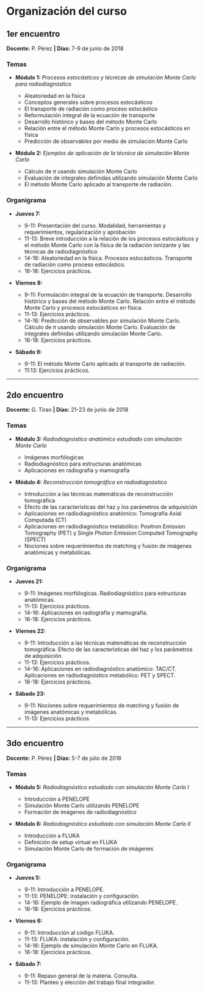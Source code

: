 # Organización del curso

## 1er encuentro

**Docente:** P. Pérez **| Días:** 7-9 de junio de 2018

### Temas

* **Módulo 1:** *Procesos estocásticos y técnicas de simulación Monte Carlo para radiodiagnóstico*
  - Aleatoriedad en la física
  - Conceptos generales sobre procesos estocásticos
  - El transporte de radiación como proceso estocástico
  - Reformulación integral de la ecuación de transporte
  - Desarrollo histórico y bases del método Monte Carlo
  - Relación entre el método Monte Carlo y procesos estocásticos en física
  - Predicción de observables por medio de simulación Monte Carlo

* **Módulo 2:** *Ejemplos de aplicación de la técnica de simulación Monte Carlo*
  - Cálculo de $\pi$ usando simulación Monte Carlo
  - Evaluación de integrales definidas utilizando simulación  Monte Carlo
  - El método Monte Carlo aplicado al transporte de radiación.

### Organigrama

* **Jueves 7:**
  - 9-11: Presentación del curso. Modalidad, herramientas y requerimientos, regularización y aprobación
  - 11-13: Breve introducción a la relación de los procesos estocásticos y el método Monte Carlo con la física de la radiación ionizante y las técnicas de radiodiagnóstico
  - 14-16: Aleatoriedad en la física. Procesos estocásticos. Transporte de radiación como proceso estocástico.
  - 16-18: Ejercicios prácticos.

* **Viernes 8:**
  - 9-11: Formulación integral de la ecuación de transporte. Desarrollo histórico y bases del método Monte Carlo. Relación entre el método Monte Carlo y procesos estocásticos en física.
  - 11-13: Ejercicios prácticos.
  - 14-16: Predicción de observables por simulación Monte Carlo. Cálculo de $\pi$ usando simulación Monte Carlo. Evaluación de integrales definidas utilizando simulación  Monte Carlo.
  - 16-18: Ejercicios prácticos.

* **Sábado 9:**
  - 9-11: El método Monte Carlo aplicado al transporte de radiación.
  - 11:13: Ejercicios prácticos.

---

## 2do encuentro

**Docente:** G. Tirao **| Días:** 21-23 de junio de 2018

### Temas

* **Módulo 3:** *Radiodiagnóstico anatómico estudiado con simulación Monte Carlo*
  - Imágenes morfólogicas
  - Radiodiagnóstico para estructuras anatómicas
  - Aplicaciones en radiografía y  mamografía

* **Módulo 4:** *Reconstrucción tomográfica en radiodiagnóstico*
  - Introducción a las técnicas matemáticas de reconstrucción tomográfica
  - Efecto de las características del haz y los parámetros de adquisición
  - Aplicaciones en radiodiagnóstico anatómico: Tomografía Axial Computada (CT)
  - Aplicaciones en radiodiagnóstico metabólico: Positron Emission Tomography (PET) y Single Photon Emission Computed Tomography (SPECT)
  - Nociones sobre requerimientos de matching y fusión de imágenes anatómicas y metabólicas.

### Organigrama

* **Jueves 21:**
  - 9-11: Imágenes morfólogicas. Radiodiagnóstico para estructuras anatómicas.
  - 11-13: Ejercicios prácticos.
  - 14-16: Aplicaciones en radiografía y  mamografía.
  - 16-18: Ejercicios prácticos.

* **Viernes 22:**
  - 9-11: Introducción a las técnicas matemáticas de reconstrucción tomográfica. Efecto de las características del haz y los parámetros de adquisición.
  - 11-13: Ejercicios prácticos.
  - 14-16: Aplicaciones en radiodiagnóstico anatómico: TAC/CT. Aplicaciones en radiodiagnóstico metabólico: PET y SPECT.
  - 16-18: Ejercicios prácticos.

* **Sábado 23:**
  - 9-11: Nociones sobre requerimientos de matching y fusión de imágenes anatómicas y metabólicas.
  - 11-13: Ejercicios prácticos

---

## 3do encuentro

**Docente:** P. Pérez **| Días:** 5-7 de julio de 2018

### Temas

* **Módulo 5:** *Radiodiagnóstico estudiado con simulación Monte Carlo I*
  - Introducción a PENELOPE
  - Simulación Monte Carlo utilizando PENELOPE
  - Formación de imágenes de radiodiagnóstico

* **Módulo 6:** *Radiodiagnóstico estudiado con simulación Monte Carlo II*
  - Introducción a FLUKA
  - Definición de setup virtual en FLUKA
  - Simulación Monte Carlo de formación de imágenes



### Organigrama

* **Jueves 5:**
  - 9-11: Introducción a PENELOPE.
  - 11-13: PENELOPE: instalación y configuración.
  - 14-16: Ejemplo de imagen radiográfica utilizando PENELOPE.
  - 16-18: Ejercicios prácticos.

* **Viernes 6:**
  - 9-11: Introducción al código FLUKA.
  - 11-13: FLUKA: instalación y configuración.
  - 14-16: Ejemplo de simulación Monte Carlo en FLUKA.
  - 16-18: Ejercicios prácticos.

* **Sábado 7:**
  - 9-11: Repaso general de la materia. Consulta.
  - 11-13: Planteo y elección del trabajo final integrador.
